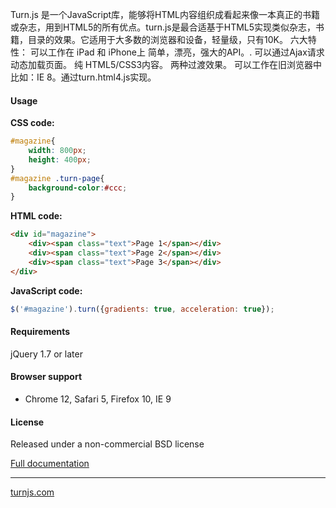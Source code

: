 Turn.js 是一个JavaScript库，能够将HTML内容组织成看起来像一本真正的书籍或杂志，用到HTML5的所有优点。turn.js是最合适基于HTML5实现类似杂志，书籍，目录的效果。它适用于大多数的浏览器和设备，轻量级，只有10K。
六大特性：
可以工作在 iPad 和 iPhone上
简单，漂亮，强大的API。.
可以通过Ajax请求动态加载页面。
纯 HTML5/CSS3内容。
两种过渡效果。
可以工作在旧浏览器中比如：IE 8。通过turn.html4.js实现。


#### Usage

**CSS code:**
```css
#magazine{
	width: 800px;
	height: 400px;
}
#magazine .turn-page{
	background-color:#ccc;
}
```

**HTML code:**
```html
<div id="magazine">
	<div><span class="text">Page 1</span></div>
	<div><span class="text">Page 2</span></div>
	<div><span class="text">Page 3</span></div>
</div>
```

**JavaScript code:**
```javascript
$('#magazine').turn({gradients: true, acceleration: true});
```

#### Requirements

jQuery 1.7 or later

#### Browser support
* Chrome 12, Safari 5, Firefox 10, IE 9

#### License
Released under a non-commercial BSD license

[Full documentation](https://github.com/blasten/turn.js/wiki/Reference)

* * *

[turnjs.com](http://www.turnjs.com/)
